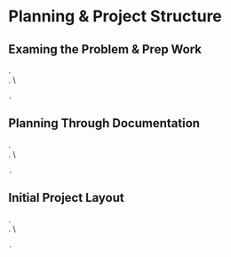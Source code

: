 # Planning & Project Structure

## Examing the Problem & Prep Work
. \
. \

```
.
```


## Planning Through Documentation
. \
. \

```
.
```


## Initial Project Layout
. \
. \

```
.
```

